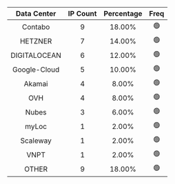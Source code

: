 | Data Center | IP Count | Percentage | Freq |
|:------------:|:--------:|:-----------:|:-----:|
| Contabo | 9 | 18.00% | 🟢 |
| HETZNER | 7 | 14.00% | 🟢 |
| DIGITALOCEAN | 6 | 12.00% | 🟢 |
| Google-Cloud | 5 | 10.00% | 🟢 |
| Akamai | 4 | 8.00% | 🟢 |
| OVH | 4 | 8.00% | 🟢 |
| Nubes | 3 | 6.00% | 🟢 |
| myLoc | 1 | 2.00% | 🟢 |
| Scaleway | 1 | 2.00% | 🟢 |
| VNPT | 1 | 2.00% | 🟢 |
| OTHER | 9 | 18.00% | 🟢 |